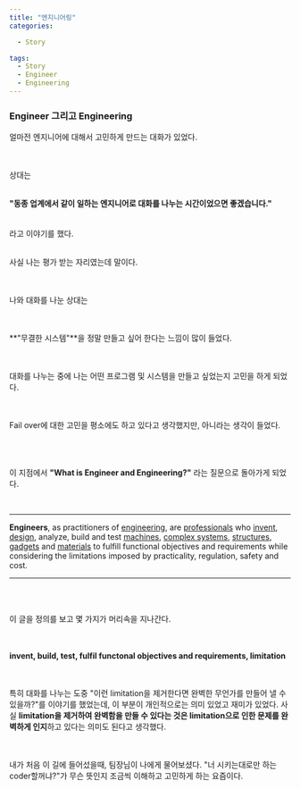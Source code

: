 ```yaml
---
title: "엔지니어링"
categories:

  - Story

tags:
  - Story
  - Engineer
  - Engineering
---
```


### Engineer 그리고 Engineering



얼마전 엔지니어에 대해서 고민하게 만드는 대화가 있었다. 
<br/><br/><br/>
   
  
상대는 
<br/><br/>


  **"동종 업계에서 같이 일하는 엔지니어로 대화를 나누는 시간이었으면 좋겠습니다."**
<br/><br/><br/>
라고 이야기를 했다.
<br/><br/>


사실 나는 평가 받는 자리였는데 말이다.
<br/><br/><br/>


나와 대화를 나눈 상대는 
<br/><br/><br/>


**"무결한 시스템"**을 정말 만들고 싶어 한다는 느낌이 많이 들었다. 
<br/><br/><br/>


대화를 나누는 중에 나는 어떤 프로그램 및 시스템을 만들고 싶었는지 고민을 하게 되었다.
<br/><br/><br/>


Fail over에 대한 고민을 평소에도 하고 있다고 생각했지만, 아니라는 생각이 들었다.
<br/><br/><br/><br/>




이 지점에서 **"What is Engineer and Engineering?"** 라는 질문으로 돌아가게 되었다.

<br/>

---

**Engineers**, as practitioners of [engineering](https://en.wikipedia.org/wiki/Engineering), are [professionals](https://en.wikipedia.org/wiki/Professional) who [invent](https://en.wikipedia.org/wiki/Invention), [design](https://en.wikipedia.org/wiki/Design), analyze, build and test [machines](https://en.wikipedia.org/wiki/Machine), [complex systems](https://en.wikipedia.org/wiki/Complex_system), [structures](https://en.wikipedia.org/wiki/Structure), [gadgets](https://en.wikipedia.org/wiki/Gadget) and [materials](https://en.wikipedia.org/wiki/Material) to fulfill functional objectives and requirements while considering the limitations imposed by practicality, regulation, safety and cost.

---

<br/><br/>

이 글을 정의를 보고 몇 가지가 머리속을 지나간다.
<br/><br/><br/>


**invent, build, test, fulfil functonal objectives and requirements, limitation**
<br/><br/><br/>


특히 대화를 나누는 도중 "이런 limitation을 제거한다면 완벽한 무언가를 만들어 낼 수 있을까?"를 이야기를 했었는데, 이 부분이 개인적으로는 의미 있었고 재미가 있었다. 사실 **limitation을 제거하여 완벽함을 만들 수 있다는 것은 limitation으로 인한 문제를 완벽하게 인지**하고 있다는 의미도 된다고 생각했다.
<br/><br/><br/>


내가 처음 이 길에 들어섰을때, 팀장님이 나에게 물어보셨다. "너 시키는대로만 하는 coder할꺼냐?"가 무슨 뜻인지 조금씩 이해하고 고민하게 하는 요즘이다.





